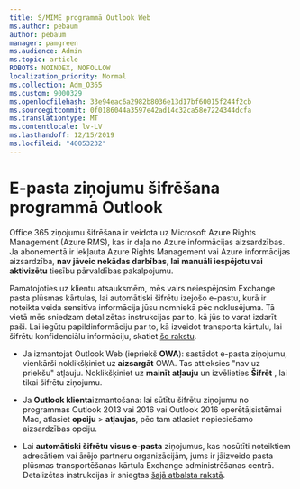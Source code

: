 ```yaml
---
title: S/MIME programmā Outlook Web
ms.author: pebaum
author: pebaum
manager: pamgreen
ms.audience: Admin
ms.topic: article
ROBOTS: NOINDEX, NOFOLLOW
localization_priority: Normal
ms.collection: Adm_O365
ms.custom: 9000329
ms.openlocfilehash: 33e94eac6a2982b8036e13d17bf60015f244f2cb
ms.sourcegitcommit: 0f0186044a3597e42ad14c32ca58e7224344dcfa
ms.translationtype: MT
ms.contentlocale: lv-LV
ms.lasthandoff: 12/15/2019
ms.locfileid: "40053232"
---
```

# <a name="encrypt-email-messages-in-outlook"></a>E-pasta ziņojumu šifrēšana programmā Outlook

Office 365 ziņojumu šifrēšana ir veidota uz Microsoft Azure Rights Management (Azure RMS), kas ir daļa no Azure informācijas aizsardzības. Ja abonementā ir iekļauta Azure Rights Management vai Azure informācijas aizsardzība, **nav jāveic nekādas darbības, lai manuāli iespējotu vai aktivizētu** tiesību pārvaldības pakalpojumu.

Pamatojoties uz klientu atsauksmēm, mēs vairs neiespējosim Exchange pasta plūsmas kārtulas, lai automātiski šifrētu izejošo e-pastu, kurā ir noteikta veida sensitīva informācija jūsu nomniekā pēc noklusējuma. Tā vietā mēs sniedzam detalizētas instrukcijas par to, kā jūs to varat izdarīt paši. Lai iegūtu papildinformāciju par to, kā izveidot transporta kārtulu, lai šifrētu konfidenciālu informāciju, skatiet [šo rakstu](https://aka.ms/OmeEtr).

- Ja izmantojat Outlook Web (iepriekš **OWA**): sastādot e-pasta ziņojumu, vienkārši noklikšķiniet uz **aizsargāt** OWA. Tas attieksies "nav uz priekšu" atļauju. Noklikšķiniet uz **mainīt atļauju** un izvēlieties **Šifrēt** , lai tikai šifrētu ziņojumu.

- Ja **Outlook klienta**izmantošana: lai sūtītu šifrētu ziņojumu no programmas Outlook 2013 vai 2016 vai Outlook 2016 operētājsistēmai Mac, atlasiet **opciju** > **atļaujas**, pēc tam atlasiet nepieciešamo aizsardzības opciju.

- Lai **automātiski šifrētu visus e-pasta** ziņojumus, kas nosūtīti noteiktiem adresātiem vai ārējo partneru organizācijām, jums ir jāizveido pasta plūsmas transportēšanas kārtula Exchange administrēšanas centrā. Detalizētas instrukcijas ir sniegtas [šajā atbalsta rakstā](https://docs.microsoft.com/office365/securitycompliance/define-mail-flow-rules-to-encrypt-email#create-a-mail-flow-rule-to-encrypt-email-messages-with-the-new-ome-capabilities).

